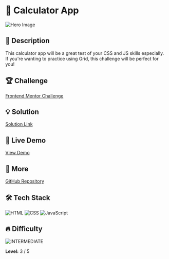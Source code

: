 # 📁 Calculator App

![Hero Image](https://res.cloudinary.com/dz209s6jk/image/upload/v1652199546/Challenges/zjx3vvssz4f9zxr2djai.jpg)

## 🌟 Description

This calculator app will be a great test of your CSS and JS skills especially. If you're wanting to practice using Grid, this challenge will be perfect for you!

## 🏆 Challenge

[Frontend Mentor Challenge](https://www.frontendmentor.io/challenges/calculator-app-9lteq5N29)

## 💡 Solution

[Solution Link](https://www.frontendmentor.io/solutions/calculator-app-aAk8X6yKv3)

## 🚀 Live Demo

[View Demo](https://younes-alhyan.github.io/calculator-app)

## 🔎 More

[GitHub Repository](https://github.com/younes-alhyan/frontend-mentor/)

## 🛠️ Tech Stack

![HTML](https://img.shields.io/badge/HTML-E34F26?style=for-the-badge&logo=html5&logoColor=white)
![CSS](https://img.shields.io/badge/CSS-1572B6?style=for-the-badge&logo=css&logoColor=white)
![JavaScript](https://img.shields.io/badge/JavaScript-F7DF1E?style=for-the-badge&logo=javascript&logoColor=black)

## 🔥 Difficulty

![INTERMEDIATE](https://img.shields.io/badge/Difficulty-INTERMEDIATE-yellow)

**Level:** 3 / 5
